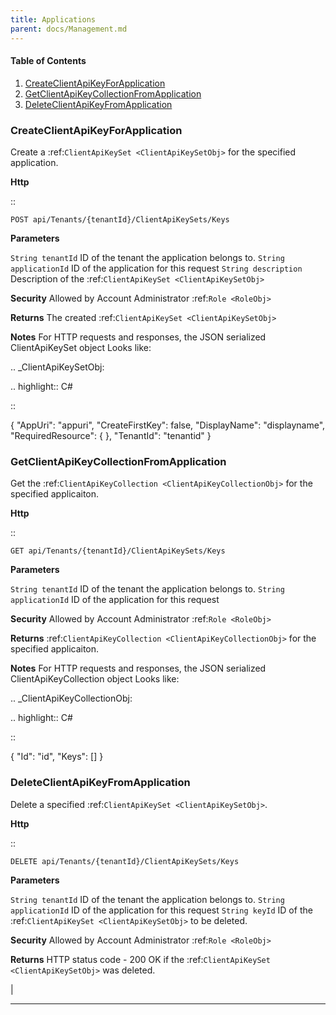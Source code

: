 ```yaml
---
title: Applications
parent: docs/Management.md
---
```

#### Table of Contents
1. [CreateClientApiKeyForApplication](#createclientapikeyforapplication)
2. [GetClientApiKeyCollectionFromApplication](#getclientapikeycollectionfromapplication)
3. [DeleteClientApiKeyFromApplication](#deleteclientapikeyfromapplication)

### CreateClientApiKeyForApplication


Create a :ref:`ClientApiKeySet <ClientApiKeySetObj>` for the specified application.

**Http**

::

	POST api/Tenants/{tenantId}/ClientApiKeySets/Keys

**Parameters**

``String tenantId``
	ID of the tenant the application belongs to.
``String applicationId``
	ID of the application for this request
``String description``
	Description of the :ref:`ClientApiKeySet <ClientApiKeySetObj>`

**Security**
	Allowed by Account Administrator :ref:`Role <RoleObj>`

**Returns**
	The created :ref:`ClientApiKeySet <ClientApiKeySetObj>`

**Notes**
	For HTTP requests and responses, the JSON serialized ClientApiKeySet object Looks like:

.. _ClientApiKeySetObj: 

.. highlight:: C#

::

 {
	"AppUri": "appuri",
	"CreateFirstKey": false,
	"DisplayName": "displayname",
	"RequiredResource":  { },
	"TenantId": "tenantid"
 }


### GetClientApiKeyCollectionFromApplication


Get the :ref:`ClientApiKeyCollection <ClientApiKeyCollectionObj>` for the specified applicaiton.

**Http**

::

	GET api/Tenants/{tenantId}/ClientApiKeySets/Keys

**Parameters**

``String tenantId``
	ID of the tenant the application belongs to.
``String applicationId``
	ID of the application for this request

**Security**
	Allowed by Account Administrator :ref:`Role <RoleObj>`

**Returns**
	:ref:`ClientApiKeyCollection <ClientApiKeyCollectionObj>` for the specified applicaiton.

**Notes**
	For HTTP requests and responses, the JSON serialized ClientApiKeyCollection object Looks like:

.. _ClientApiKeyCollectionObj: 

.. highlight:: C#

::

 {
	"Id": "id",
	"Keys": []
 }



### DeleteClientApiKeyFromApplication


Delete a specified :ref:`ClientApiKeySet <ClientApiKeySetObj>`.

**Http**

::

	DELETE api/Tenants/{tenantId}/ClientApiKeySets/Keys

**Parameters**

``String tenantId``
	ID of the tenant the application belongs to.
``String applicationId``
	ID of the application for this request
``String keyId``
	ID of the :ref:`ClientApiKeySet <ClientApiKeySetObj>` to be deleted.

**Security**
	Allowed by Account Administrator :ref:`Role <RoleObj>`

**Returns**
	HTTP status code - 200 OK if the :ref:`ClientApiKeySet <ClientApiKeySetObj>` was deleted.



|

**********************



